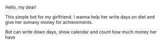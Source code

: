 Hello, my dear! 

This simple bot for my girlfriend. I wanna help her write days on diet and give her somany money for achievements. 

Bot can write down days, show calendar and count how much money her have
